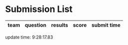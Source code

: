# Submission List
team    | question  | results  | score | submit time
------|-----:|-----:| ----:|-----


update time:  9:28:17.83 
